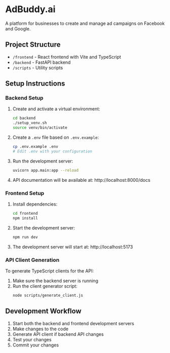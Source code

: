 # AdBuddy.ai

A platform for businesses to create and manage ad campaigns on Facebook and Google.

## Project Structure

- `/frontend` - React frontend with Vite and TypeScript
- `/backend` - FastAPI backend
- `/scripts` - Utility scripts

## Setup Instructions

### Backend Setup

1. Create and activate a virtual environment:
   ```bash
   cd backend
   ./setup_venv.sh
   source venv/bin/activate
   ```

2. Create a `.env` file based on `.env.example`:
   ```bash
   cp .env.example .env
   # Edit .env with your configuration
   ```

3. Run the development server:
   ```bash
   uvicorn app.main:app --reload
   ```

4. API documentation will be available at: http://localhost:8000/docs

### Frontend Setup

1. Install dependencies:
   ```bash
   cd frontend
   npm install
   ```

2. Start the development server:
   ```bash
   npm run dev
   ```

3. The development server will start at: http://localhost:5173

### API Client Generation

To generate TypeScript clients for the API:

1. Make sure the backend server is running
2. Run the client generator script:
   ```bash
   node scripts/generate_client.js
   ```

## Development Workflow

1. Start both the backend and frontend development servers
2. Make changes to the code
3. Generate API client if backend API changes
4. Test your changes
5. Commit your changes